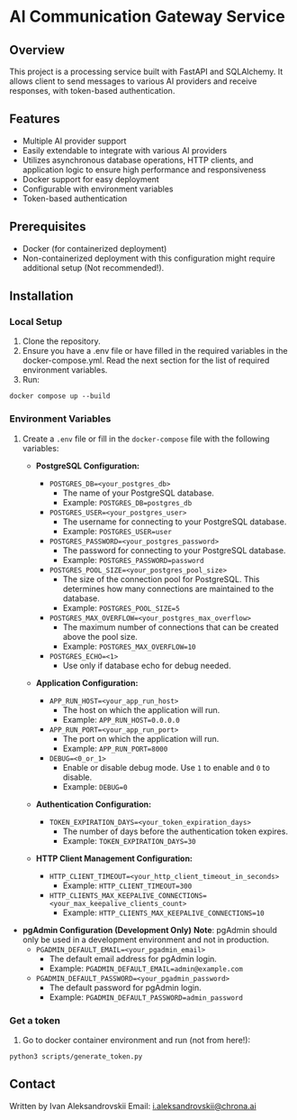 # AI Communication Gateway Service

## Overview
This project is a processing service built with FastAPI and SQLAlchemy. 
It allows client to send messages to various AI providers and receive responses, 
with token-based authentication.

## Features
- Multiple AI provider support
- Easily extendable to integrate with various AI providers
- Utilizes asynchronous database operations, HTTP clients, and application logic to ensure high performance and responsiveness
- Docker support for easy deployment
- Configurable with environment variables
- Token-based authentication

## Prerequisites
- Docker (for containerized deployment)
- Non-containerized deployment with this configuration might require additional setup (Not recommended!).

## Installation

### Local Setup
1. Clone the repository.
2. Ensure you have a .env file or have filled in the required variables in the docker-compose.yml. 
Read the next section for the list of required environment variables.
3. Run: 
```shell
docker compose up --build
```

### Environment Variables

1. Create a `.env` file or fill in the `docker-compose` file with the following variables:

   - **PostgreSQL Configuration:**
     - `POSTGRES_DB=<your_postgres_db>`
       - The name of your PostgreSQL database.
       - Example: `POSTGRES_DB=postgres_db`
     - `POSTGRES_USER=<your_postgres_user>`
       - The username for connecting to your PostgreSQL database.
       - Example: `POSTGRES_USER=user`
     - `POSTGRES_PASSWORD=<your_postgres_password>`
       - The password for connecting to your PostgreSQL database.
       - Example: `POSTGRES_PASSWORD=password`
     - `POSTGRES_POOL_SIZE=<your_postgres_pool_size>`
       - The size of the connection pool for PostgreSQL. This determines how many connections are maintained to the database.
       - Example: `POSTGRES_POOL_SIZE=5`
     - `POSTGRES_MAX_OVERFLOW=<your_postgres_max_overflow>`
       - The maximum number of connections that can be created above the pool size.
       - Example: `POSTGRES_MAX_OVERFLOW=10`
     - `POSTGRES_ECHO=<1>`
       - Use only if database echo for debug needed.
    
   - **Application Configuration:**
     - `APP_RUN_HOST=<your_app_run_host>`
       - The host on which the application will run.
       - Example: `APP_RUN_HOST=0.0.0.0`
     - `APP_RUN_PORT=<your_app_run_port>`
       - The port on which the application will run.
       - Example: `APP_RUN_PORT=8000`
     - `DEBUG=<0_or_1>`
       - Enable or disable debug mode. Use `1` to enable and `0` to disable.
       - Example: `DEBUG=0`

   - **Authentication Configuration:**
     - `TOKEN_EXPIRATION_DAYS=<your_token_expiration_days>`
       - The number of days before the authentication token expires.
       - Example: `TOKEN_EXPIRATION_DAYS=30`

   - **HTTP Client Management Configuration:**
     - `HTTP_CLIENT_TIMEOUT=<your_http_client_timeout_in_seconds>`
       - Example: `HTTP_CLIENT_TIMEOUT=300`
     - `HTTP_CLIENTS_MAX_KEEPALIVE_CONNECTIONS=<your_max_keepalive_clients_count>`
       - Example: `HTTP_CLIENTS_MAX_KEEPALIVE_CONNECTIONS=10`

  - **pgAdmin Configuration (Development Only)**
    **Note**: pgAdmin should only be used in a development environment and not in production.
    - `PGADMIN_DEFAULT_EMAIL=<your_pgadmin_email>`
      - The default email address for pgAdmin login.
      - Example: `PGADMIN_DEFAULT_EMAIL=admin@example.com`
    - `PGADMIN_DEFAULT_PASSWORD=<your_pgadmin_password>`
      - The default password for pgAdmin login.
      - Example: `PGADMIN_DEFAULT_PASSWORD=admin_password`


### Get a token
1. Go to docker container environment and run (not from here!):
```shell
python3 scripts/generate_token.py
```

## Contact
Written by Ivan Aleksandrovskii
Email: i.aleksandrovskii@chrona.ai